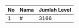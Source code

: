 | No | Nama            | Jumlah Level |
|----|-----------------|--------------|
| 1  | #    |    3166        |
